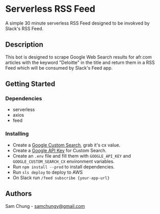 # Serverless RSS Feed

A simple 30 minute serverless RSS Feed designed to be invokved by Slack's RSS Feed.

## Description

This bot is designed to scrape Google Web Search results for afr.com articles with the keyword "Deloitte" in the title and return them in a RSS Feed which will be consumed by Slack's Feed app.

## Getting Started

### Dependencies

* serverless
* axios
* feed

### Installing

* Create a [Google Custom Search](https://programmablesearchengine.google.com/), grab it's cx value.
* Create a [Google API Key](https://console.developers.google.com/apis/credentials) for Custom Search.
* Create an `.env` file and fill them with `GOOGLE_API_KEY` and `GOOGLE_CUSTOM_SEARCH_CX` environment variables.
* Run `npm install --prod` to install dependencies.
* Run `sls deploy` to deploy to AWS
* On Slack run `/feed subscribe {your-app-url}`

## Authors

Sam Chung - samchungy@gmail.com